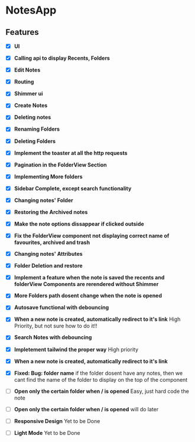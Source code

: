 # NotesApp
## Features

- [x] **UI** 
- [x] **Calling api to display Recents, Folders** 
- [x] **Edit Notes** 
- [x] **Routing** 
- [x] **Shimmer ui** 
- [x] **Create Notes** 
- [x] **Deleting notes** 
- [x] **Renaming Folders** 
- [x] **Deleting Folders** 
- [x] **Implement the toaster at all the http requests** 
- [x] **Pagination in the FolderView Section** 
- [x] **Implementing More folders** 
- [x] **Sidebar Complete, except search functionality** 
- [x] **Changing notes' Folder**
- [x] **Restoring the Archived notes**
- [x] **Make the note options dissappear if clicked outside**
- [x] **Fix the FolderView component not displaying correct name of favourites, archived and trash**
- [x] **Changing notes' Attributes**
- [x] **Folder Deletion and restore**
- [x] **Implement a feature when the note is saved the recents and folderView Components are rerendered without Shimmer**
- [x] **More Folders path dosent change when the note is opened**
- [x] **Autosave functional with debouncing**
- [x] **When a new note is created, automatically redirect to it's link** High Priority, but not sure how to do it!!
- [x] **Search Notes with debouncing** 
- [x] **Impletement tailwind the proper way** High priority
- [x] **When a new note is created, automatically redirect to it's link**
- [x] **Fixed: Bug: folder name** if the folder dosent have any notes, then we cant find the name of the folder to display on the top of the component
- [ ] **Open only the certain folder when / is opened** Easy, just hard code the note
- [ ] **Open only the certain folder when / is opened** will do later
- [ ] **Responsive Design** Yet to be Done
- [ ] **Light Mode** Yet to be Done

